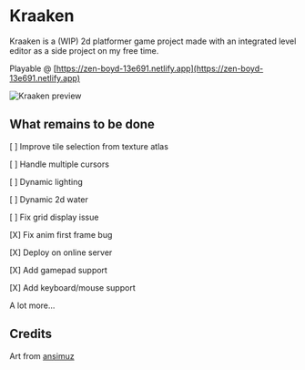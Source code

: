 # Kraaken

Kraaken is a (WIP) 2d platformer game project made with an integrated level editor as a side project on my free time.

Playable @ [https://zen-boyd-13e691.netlify.app](https://zen-boyd-13e691.netlify.app)

![Kraaken preview](http://files.metter-rothan.fr/kraaken/kraaken001.gif)

## What remains to be done

[ ] Improve tile selection from texture atlas

[ ] Handle multiple cursors

[ ] Dynamic lighting

[ ] Dynamic 2d water

[ ] Fix grid display issue

[X] Fix anim first frame bug

[X] Deploy on online server

[X] Add gamepad support

[X] Add keyboard/mouse support

A lot more...

## Credits

Art from [ansimuz](https://ansimuz.itch.io/grotto-escape-ii-art-pack-)
